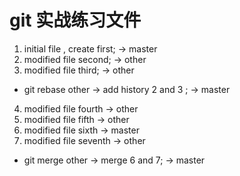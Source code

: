 # git 实战练习文件
1. initial file , create first; -> master
2. modified file second; -> other
3. modified file third; -> other
  - git rebase other -> add history 2 and 3 ; -> master
4. modified file fourth -> other
5. modified file fifth -> other
6. modified file sixth -> master
7. modified file seventh -> other
  - git merge other -> merge 6 and 7; -> master
